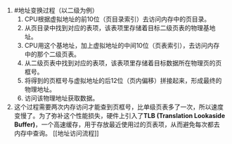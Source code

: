 1. #地址变换过程（以二级为例）
	1.  CPU根据虚拟地址的前10位（页目录索引）去访问内存中的页目录。
	2.  从页目录中找到对应的表项，该表项里存储着目标二级页表的物理基地址。
	3.  CPU用这个基地址，加上虚拟地址的中间10位（页表索引），去访问内存中的那个二级页表。
	4.  从二级页表中找到对应的表项，该表项里存储着目标数据所在物理页的页框号。
	5.  将得到的页框号与虚拟地址的后12位（页内偏移）拼接起来，形成最终的物理地址。
	6.  访问该物理地址获取数据。
2. 这个过程需要两次内存访问才能查到页框号，比单级页表多了一次，所以速度变慢了。为了弥补这个性能损失，硬件上引入了**TLB (Translation Lookaside Buffer)**，一个高速缓存，用于存放最近使用过的页表项，从而避免每次都去内存中查询。
[[地址访问流程]]  